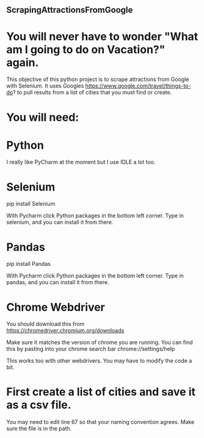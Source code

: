 ## ScrapingAttractionsFromGoogle

#  You will never have to wonder "What am I going to do on Vacation?" again. 

This objective of this python project is to scrape attractions from Google with Selenium. It uses Googles https://www.google.com/travel/things-to-do? to pull results from a list of cities that you must find or create. 

# You will need:

# Python
I really like PyCharm at the moment but I use IDLE a lot too. 

# Selenium
pip install Selenium

With Pycharm click Python packages in the bottom left corner. Type in selenium, and you can install it from there.

# Pandas
pip install Pandas


With Pycharm click Python packages in the bottom left corner. Type in pandas, and you can install it from there.

# Chrome Webdriver
You should download this from https://chromedriver.chromium.org/downloads

Make sure it matches the version of chrome you are running. You can find this by pasting into your chrome search bar chrome://settings/help

This works too with other webdrivers. You may have to modify the code a bit. 

# First create a list of cities and save it as a csv file.
You may need to edit line 67 so that your naming convention agrees. Make sure the file is in the path. 




